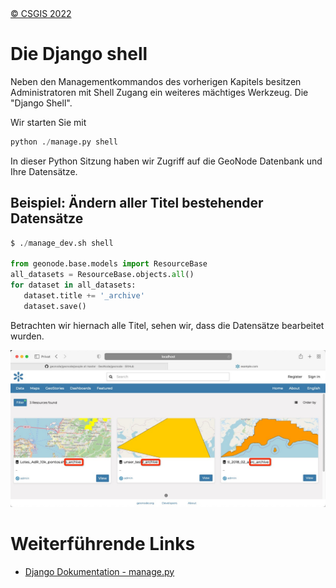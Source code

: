 <!-- the Menu -->
<link rel="stylesheet" media="all" href="../styles.css" />
<div id="logo"><a href="https://csgis.de">© CSGIS 2022</a></div>
<div id="menu"></div>
<div id="jumpMenu"></div>
<script src="../menu.js"></script>
<script src="../jumpmenu.js"></script>
<!-- the Menu -->


# Die Django shell

Neben den Managementkommandos des vorherigen Kapitels besitzen Administratoren mit Shell Zugang ein weiteres mächtiges Werkzeug. 
Die "Django Shell".

Wir starten Sie mit

```python
python ./manage.py shell
```

In dieser Python Sitzung haben wir Zugriff auf die GeoNode Datenbank und Ihre Datensätze.

## Beispiel: Ändern aller Titel bestehender Datensätze

```python
$ ./manage_dev.sh shell

from geonode.base.models import ResourceBase
all_datasets = ResourceBase.objects.all()
for dataset in all_datasets:
   dataset.title += '_archive'
   dataset.save()
```

Betrachten wir hiernach alle Titel, sehen wir, dass die Datensätze bearbeitet wurden.


![Bearbeitete Titel](images/added_titles.jpeg)

# Weiterführende Links

- [Django Dokumentation - manage.py](https://docs.djangoproject.com/en/4.0/ref/django-admin/)